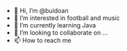- 👋 Hi, I’m @buidoan
- 👀 I’m interested in football and music
- 🌱 I’m currently learning Java
- 💞️ I’m looking to collaborate on ...
- 📫 How to reach me 

<!---
buidoan/buidoan is a ✨ special ✨ repository because its `README.md` (this file) appears on your GitHub profile.
You can click the Preview link to take a look at your changes.
--->

